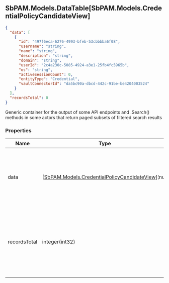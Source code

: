 
<h2 id="tocS_SbPAM.Models.DataTable[SbPAM.Models.CredentialPolicyCandidateView]">SbPAM.Models.DataTable[SbPAM.Models.CredentialPolicyCandidateView]</h2>

<a id="schemasbpam.models.datatable[sbpam.models.credentialpolicycandidateview]"></a>
<a id="schema_SbPAM.Models.DataTable[SbPAM.Models.CredentialPolicyCandidateView]"></a>
<a id="tocSsbpam.models.datatable[sbpam.models.credentialpolicycandidateview]"></a>
<a id="tocssbpam.models.datatable[sbpam.models.credentialpolicycandidateview]"></a>

```json
{
  "data": [
    {
      "id": "497f6eca-6276-4993-bfeb-53cbbbba6f08",
      "username": "string",
      "name": "string",
      "description": "string",
      "domain": "string",
      "userId": "2c4a230c-5085-4924-a3e1-25fb4fc5965b",
      "os": "string",
      "activeSessionCount": 0,
      "entityType": "Credential",
      "vaultConnectorId": "da5bc90a-dbcd-442c-91be-be4204003524"
    }
  ],
  "recordsTotal": 0
}

```

Generic container for the output of some API endpoints and .Search() 
methods in some actors that return paged subsets of filtered search results

### Properties

|Name|Type|Required|Restrictions|Description|
|---|---|---|---|---|
|data|[[SbPAM.Models.CredentialPolicyCandidateView](../Models/sbpam.models.credentialpolicycandidateview.md)]¦null|false|none|A subset of the filtered, sorted, and paged (e.g., rows 30 - 39 of <br>589 found) search results|
|recordsTotal|integer(int32)|false|none|What is the total count of search results that .DataRows may only <br>be a paged subset of (e.g., rows 30 - 39 of 589 found)|


